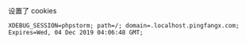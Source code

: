 设置了 cookies

    XDEBUG_SESSION=phpstorm; path=/; domain=.localhost.pingfangx.com; Expires=Wed, 04 Dec 2019 04:06:48 GMT;
